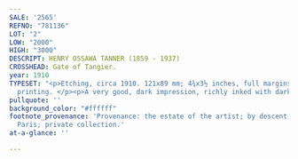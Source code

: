 ```yaml
---
SALE: '2565'
REFNO: "781136"
LOT: "2"
LOW: "2000"
HIGH: "3000"
DESCRIPT: HENRY OSSAWA TANNER (1859 - 1937)
CROSSHEAD: Gate of Tangier.
year: 1910
TYPESET: "<p>Etching, circa 1910. 121x89 mm; 4¾x3½ inches, full margins. A posthumous
  printing. </p><p>A very good, dark impression, richly inked with dark edges.<br><br></p>"
pullquote: ''
background_color: "#ffffff"
footnote_provenance: 'Provenance: the estate of the artist; by descent, private collection,
  Paris; private collection.'
at-a-glance: ''

---
```

